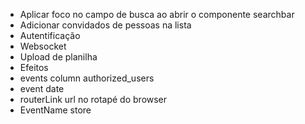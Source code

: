 * Aplicar foco no campo de busca ao abrir o componente searchbar
* Adicionar convidados de pessoas na lista
* Autentificação
* Websocket
* Upload de planilha
* Efeitos
* events column authorized_users
* event date
* routerLink url no rotapé do browser
* EventName store